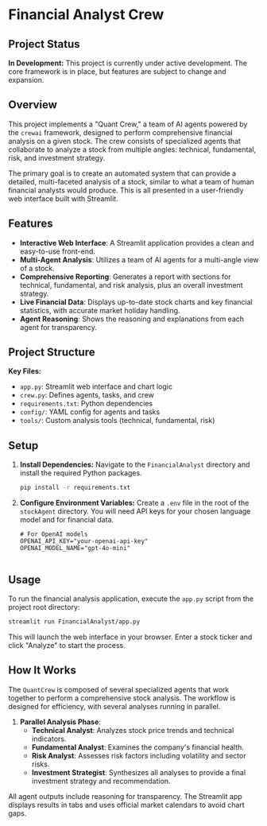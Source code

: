 # Financial Analyst Crew

## Project Status

**In Development:** This project is currently under active development. The core framework is in place, but features are subject to change and expansion.

## Overview

This project implements a "Quant Crew," a team of AI agents powered by the `crewai` framework, designed to perform comprehensive financial analysis on a given stock. The crew consists of specialized agents that collaborate to analyze a stock from multiple angles: technical, fundamental, risk, and investment strategy.

The primary goal is to create an automated system that can provide a detailed, multi-faceted analysis of a stock, similar to what a team of human financial analysts would produce. This is all presented in a user-friendly web interface built with Streamlit.

## Features

-   **Interactive Web Interface**: A Streamlit application provides a clean and easy-to-use front-end.
-   **Multi-Agent Analysis**: Utilizes a team of AI agents for a multi-angle view of a stock.
-   **Comprehensive Reporting**: Generates a report with sections for technical, fundamental, and risk analysis, plus an overall investment strategy.
-   **Live Financial Data**: Displays up-to-date stock charts and key financial statistics, with accurate market holiday handling.
-   **Agent Reasoning**: Shows the reasoning and explanations from each agent for transparency.

## Project Structure


**Key Files:**
- `app.py`: Streamlit web interface and chart logic
- `crew.py`: Defines agents, tasks, and crew
- `requirements.txt`: Python dependencies
- `config/`: YAML config for agents and tasks
- `tools/`: Custom analysis tools (technical, fundamental, risk)

## Setup

1.  **Install Dependencies:**
    Navigate to the `FinancialAnalyst` directory and install the required Python packages.
    ```bash
    pip install -r requirements.txt
    ```

2.  **Configure Environment Variables:**
    Create a `.env` file in the root of the `stockAgent` directory. You will need API keys for your chosen language model and for financial data.

    ```
    # For OpenAI models
    OPENAI_API_KEY="your-openai-api-key"
    OPENAI_MODEL_NAME="gpt-4o-mini"


    ```

## Usage

To run the financial analysis application, execute the `app.py` script from the project root directory:

```bash
streamlit run FinancialAnalyst/app.py
```

This will launch the web interface in your browser. Enter a stock ticker and click "Analyze" to start the process.

## How It Works

The `QuantCrew` is composed of several specialized agents that work together to perform a comprehensive stock analysis. The workflow is designed for efficiency, with several analyses running in parallel.

1.  **Parallel Analysis Phase**:
    *   **Technical Analyst**: Analyzes stock price trends and technical indicators.
    *   **Fundamental Analyst**: Examines the company's financial health.
    *   **Risk Analyst**: Assesses risk factors including volatility and sector risks.
    *   **Investment Strategist**: Synthesizes all analyses to provide a final investment strategy and recommendation.

All agent outputs include reasoning for transparency. The Streamlit app displays results in tabs and uses official market calendars to avoid chart gaps.
